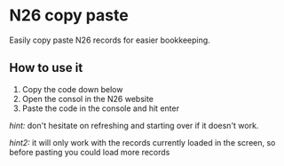 # N26 copy paste
Easily copy paste N26 records for easier bookkeeping.

## How to use it
1. Copy the code down below
2. Open the consol in the N26 website
3. Paste the code in the console and hit enter

*hint:* don't hesitate on refreshing and starting over if it doesn't work.

*hint2:* it will only work with the records currently loaded in the screen, so before pasting you could load more records 
